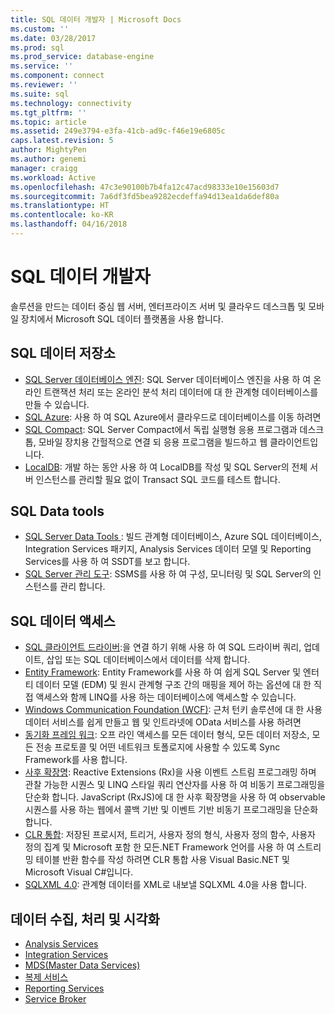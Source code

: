 ```yaml
---
title: SQL 데이터 개발자 | Microsoft Docs
ms.custom: ''
ms.date: 03/28/2017
ms.prod: sql
ms.prod_service: database-engine
ms.service: ''
ms.component: connect
ms.reviewer: ''
ms.suite: sql
ms.technology: connectivity
ms.tgt_pltfrm: ''
ms.topic: article
ms.assetid: 249e3794-e3fa-41cb-ad9c-f46e19e6805c
caps.latest.revision: 5
author: MightyPen
ms.author: genemi
manager: craigg
ms.workload: Active
ms.openlocfilehash: 47c3e90100b7b4fa12c47acd98333e10e15603d7
ms.sourcegitcommit: 7a6df3fd5bea9282ecdeffa94d13ea1da6def80a
ms.translationtype: HT
ms.contentlocale: ko-KR
ms.lasthandoff: 04/16/2018
---
```

# <a name="sql-data-developer"></a>SQL 데이터 개발자
솔루션을 만드는 데이터 중심 웹 서버, 엔터프라이즈 서버 및 클라우드 데스크톱 및 모바일 장치에서 Microsoft SQL 데이터 플랫폼을 사용 합니다.  

## <a name="sql-data-storage"></a>SQL 데이터 저장소
* [SQL Server 데이터베이스 엔진](../database-engine/configure-windows/sql-server-database-engine.md): SQL Server 데이터베이스 엔진을 사용 하 여 온라인 트랜잭션 처리 또는 온라인 분석 처리 데이터에 대 한 관계형 데이터베이스를 만들 수 있습니다. 
* [SQL Azure](https://docs.microsoft.com/azure/sql-database/): 사용 하 여 SQL Azure에서 클라우드로 데이터베이스를 이동 하려면 
* [SQL Compact](https://www.microsoft.com/en-us/download/details.aspx?id=17876): SQL Server Compact에서 독립 실행형 응용 프로그램과 데스크톱, 모바일 장치용 간헐적으로 연결 되 응용 프로그램을 빌드하고 웹 클라이언트입니다.
* [LocalDB](../database-engine/configure-windows/sql-server-2016-express-localdb.md): 개발 하는 동안 사용 하 여 LocalDB를 작성 및 SQL Server의 전체 서버 인스턴스를 관리할 필요 없이 Transact SQL 코드를 테스트 합니다.

## <a name="sql-data-tools"></a>SQL Data tools
* [SQL Server Data Tools ](../ssdt/download-sql-server-data-tools-ssdt.md) : 빌드 관계형 데이터베이스, Azure SQL 데이터베이스, Integration Services 패키지, Analysis Services 데이터 모델 및 Reporting Services를 사용 하 여 SSDT를 보고 합니다.
* [SQL Server 관리 도구](../ssms/download-sql-server-management-studio-ssms.md): SSMS를 사용 하 여 구성, 모니터링 및 SQL Server의 인스턴스를 관리 합니다.

## <a name="sql-data-access"></a>SQL 데이터 액세스
* [SQL 클라이언트 드라이버](sql-connection-libraries.md):을 연결 하기 위해 사용 하 여 SQL 드라이버 쿼리, 업데이트, 삽입 또는 SQL 데이터베이스에서 데이터를 삭제 합니다.
* [Entity Framework](https://msdn.microsoft.com/library/gg696172.aspx): Entity Framework를 사용 하 여 쉽게 SQL Server 및 엔터티 데이터 모델 (EDM) 및 원시 관계형 구조 간의 매핑을 제어 하는 옵션에 대 한 직접 액세스와 함께 LINQ를 사용 하는 데이터베이스에 액세스할 수 있습니다. 
* [Windows Communication Foundation (WCF)](https://msdn.microsoft.com/library/dd456779.aspx): 근처 턴키 솔루션에 대 한 사용 데이터 서비스를 쉽게 만들고 웹 및 인트라넷에 OData 서비스를 사용 하려면
* [동기화 프레임 워크](https://msdn.microsoft.com/library/jj839436.aspx): 오프 라인 액세스를 모든 데이터 형식, 모든 데이터 저장소, 모든 전송 프로토콜 및 어떤 네트워크 토폴로지에 사용할 수 있도록 Sync Framework를 사용 합니다.
* [사후 확장명](https://msdn.microsoft.com/library/hh242985.aspx): Reactive Extensions (Rx)을 사용 이벤트 스트림 프로그래밍 하며 관찰 가능한 시퀀스 및 LINQ 스타일 쿼리 연산자를 사용 하 여 비동기 프로그래밍을 단순화 합니다.  JavaScript (RxJS)에 대 한 사후 확장명을 사용 하 여 observable 시퀀스를 사용 하는 웹에서 콜백 기반 및 이벤트 기반 비동기 프로그래밍을 단순화 합니다.
* [CLR 통합](../relational-databases/clr-integration/common-language-runtime-clr-integration-programming-concepts.md): 저장된 프로시저, 트리거, 사용자 정의 형식, 사용자 정의 함수, 사용자 정의 집계 및 Microsoft 포함 한 모든.NET Framework 언어를 사용 하 여 스트리밍 테이블 반환 함수를 작성 하려면 CLR 통합 사용 Visual Basic.NET 및 Microsoft Visual C#입니다. 
* [SQLXML 4.0](../relational-databases/sqlxml/sqlxml-4-0-programming-concepts.md): 관계형 데이터를 XML로 내보낼 SQLXML 4.0을 사용 합니다.

## <a name="data-collection-processing-and-visualization"></a>데이터 수집, 처리 및 시각화
* [Analysis Services](../analysis-services/analysis-services-developer-documentation.md)
* [Integration Services](../integration-services/integration-services-developer-documentation.md)  
* [MDS(Master Data Services)](../master-data-services/develop/master-data-services-developer-documentation.md)
* [복제 서비스](../relational-databases/replication/concepts/replication-developer-documentation.md)
* [Reporting Services](../reporting-services/reporting-services-developer-documentation.md)
* [Service Broker](../database-engine/configure-windows/sql-server-service-broker.md)


 
